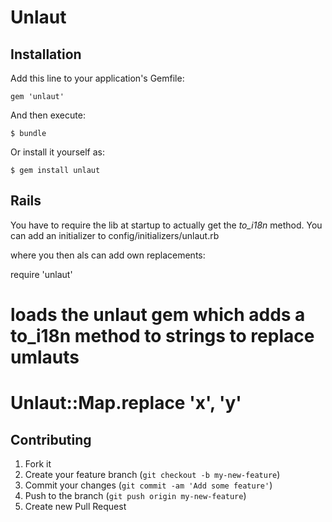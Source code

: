# Unlaut



## Installation

Add this line to your application's Gemfile:

    gem 'unlaut'

And then execute:

    $ bundle

Or install it yourself as:

    $ gem install unlaut

## Rails

You have to require the lib at startup to actually get the *to_i18n* method. You can add an initializer to
    config/initializers/unlaut.rb

where you then als can add own replacements:

   require 'unlaut'
   # loads the unlaut gem which adds a to_i18n method to strings to replace umlauts
   
   # Unlaut::Map.replace 'x', 'y'

## Contributing

1. Fork it
2. Create your feature branch (`git checkout -b my-new-feature`)
3. Commit your changes (`git commit -am 'Add some feature'`)
4. Push to the branch (`git push origin my-new-feature`)
5. Create new Pull Request
